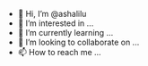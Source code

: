 - 👋 Hi, I’m @ashalilu
- 👀 I’m interested in ...
- 🌱 I’m currently learning ...
- 💞️ I’m looking to collaborate on ...
- 📫 How to reach me ...

<!---
ashalilu/ashalilu is a ✨ special ✨ repository because its `README.md` (this file) appears on your GitHub profile.
You can click the Preview link to take a look at your changes.
--->
